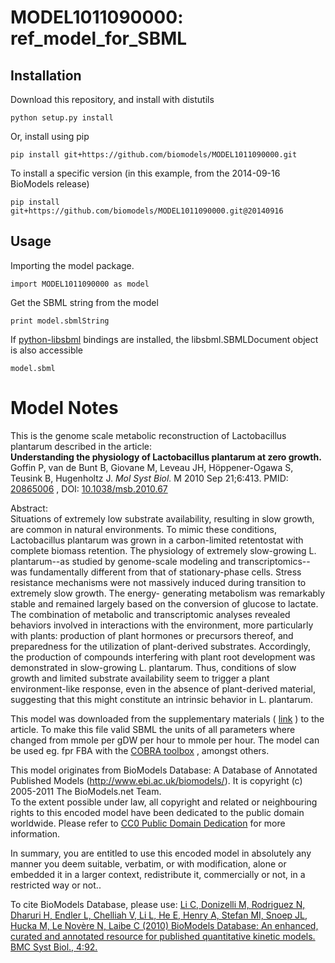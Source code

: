 # MODEL1011090000: ref_model_for_SBML

## Installation

Download this repository, and install with distutils

`python setup.py install`

Or, install using pip

`pip install git+https://github.com/biomodels/MODEL1011090000.git`

To install a specific version (in this example, from the 2014-09-16 BioModels release)

`pip install git+https://github.com/biomodels/MODEL1011090000.git@20140916`

## Usage

Importing the model package.

`import MODEL1011090000 as model`

Get the SBML string from the model

`print model.sbmlString`

If [python-libsbml](https://pypi.python.org/pypi/python-libsbml) bindings are
installed, the libsbml.SBMLDocument object is also accessible

`model.sbml`


# Model Notes


This is the genome scale metabolic reconstruction of Lactobacillus plantarum
described in the article:  
**Understanding the physiology of Lactobacillus plantarum at zero growth.**   
Goffin P, van de Bunt B, Giovane M, Leveau JH, Höppener-Ogawa S, Teusink B,
Hugenholtz J. _Mol Syst Biol._ M 2010 Sep 21;6:413. PMID:
[20865006](http://www.ncbi.nlm.nih.gov/pubmed/20865006) , DOI:
[10.1038/msb.2010.67](http://dx.doi.org/10.1038/msb.2010.67)

Abstract:  
Situations of extremely low substrate availability, resulting in slow growth,
are common in natural environments. To mimic these conditions, Lactobacillus
plantarum was grown in a carbon-limited retentostat with complete biomass
retention. The physiology of extremely slow-growing L. plantarum--as studied
by genome-scale modeling and transcriptomics--was fundamentally different from
that of stationary-phase cells. Stress resistance mechanisms were not
massively induced during transition to extremely slow growth. The energy-
generating metabolism was remarkably stable and remained largely based on the
conversion of glucose to lactate. The combination of metabolic and
transcriptomic analyses revealed behaviors involved in interactions with the
environment, more particularly with plants: production of plant hormones or
precursors thereof, and preparedness for the utilization of plant-derived
substrates. Accordingly, the production of compounds interfering with plant
root development was demonstrated in slow-growing L. plantarum. Thus,
conditions of slow growth and limited substrate availability seem to trigger a
plant environment-like response, even in the absence of plant-derived
material, suggesting that this might constitute an intrinsic behavior in L.
plantarum.

This model was downloaded from the supplementary materials (
[link](http://www.nature.com/msb/journal/v6/n1/extref/msb201067-s6.xml) ) to
the article. To make this file valid SBML the units of all parameters where
changed from mmole per gDW per hour to mmole per hour. The model can be used
eg. fpr FBA with the [COBRA
toolbox](http://gcrg.ucsd.edu/Downloads/Cobra_Toolbox) , amongst others.

This model originates from BioModels Database: A Database of Annotated
Published Models (http://www.ebi.ac.uk/biomodels/). It is copyright (c)
2005-2011 The BioModels.net Team.  
To the extent possible under law, all copyright and related or neighbouring
rights to this encoded model have been dedicated to the public domain
worldwide. Please refer to [CC0 Public Domain
Dedication](http://creativecommons.org/publicdomain/zero/1.0/) for more
information.

In summary, you are entitled to use this encoded model in absolutely any
manner you deem suitable, verbatim, or with modification, alone or embedded it
in a larger context, redistribute it, commercially or not, in a restricted way
or not..  
  
To cite BioModels Database, please use: [Li C, Donizelli M, Rodriguez N,
Dharuri H, Endler L, Chelliah V, Li L, He E, Henry A, Stefan MI, Snoep JL,
Hucka M, Le Novère N, Laibe C (2010) BioModels Database: An enhanced, curated
and annotated resource for published quantitative kinetic models. BMC Syst
Biol., 4:92.](http://www.ncbi.nlm.nih.gov/pubmed/20587024)


